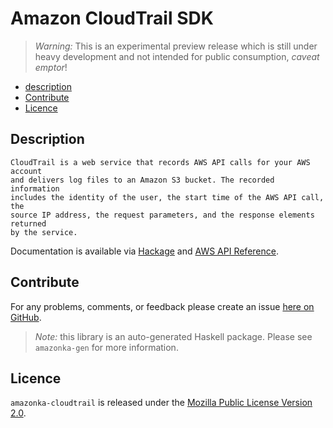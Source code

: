 # Amazon CloudTrail SDK

> _Warning:_ This is an experimental preview release which is still under heavy development and not intended for public consumption, _caveat emptor_!

* [description](#description)
* [Contribute](#contribute)
* [Licence](#licence)

## Description

    CloudTrail is a web service that records AWS API calls for your AWS account
    and delivers log files to an Amazon S3 bucket. The recorded information
    includes the identity of the user, the start time of the AWS API call, the
    source IP address, the request parameters, and the response elements returned
    by the service.

Documentation is available via [Hackage](http://hackage.haskell.org/package/amazonka-cloudtrail)
and [AWS API Reference](http://docs.aws.amazon.com/awscloudtrail/latest/APIReference/Welcome.html).


## Contribute

For any problems, comments, or feedback please create an issue [here on GitHub](https://github.com/brendanhay/amazonka/issues).

> _Note:_ this library is an auto-generated Haskell package. Please see `amazonka-gen` for more information.


## Licence

`amazonka-cloudtrail` is released under the [Mozilla Public License Version 2.0](http://www.mozilla.org/MPL/).
